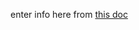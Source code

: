 enter info here from [this doc](https://docs.google.com/document/d/1v02oDuXjwmw7nV_KjpNik2rGsNPlNU87gqlg54WbLK8/edit?usp=sharing)
